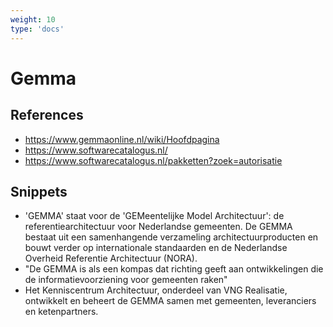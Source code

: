 ```yaml
---
weight: 10
type: 'docs'
---
```


# Gemma

## References
- https://www.gemmaonline.nl/wiki/Hoofdpagina
- https://www.softwarecatalogus.nl/
- https://www.softwarecatalogus.nl/pakketten?zoek=autorisatie

## Snippets
- 'GEMMA' staat voor de 'GEMeentelijke Model Architectuur': de referentiearchitectuur voor Nederlandse gemeenten. De GEMMA bestaat uit een samenhangende verzameling architectuurproducten en bouwt verder op internationale standaarden en de Nederlandse Overheid Referentie Architectuur (NORA). 
- "De GEMMA is als een kompas dat richting geeft aan ontwikkelingen die de informatievoorziening voor gemeenten raken"
- Het Kenniscentrum Architectuur, onderdeel van VNG Realisatie, ontwikkelt en beheert de GEMMA samen met gemeenten, leveranciers en ketenpartners.
